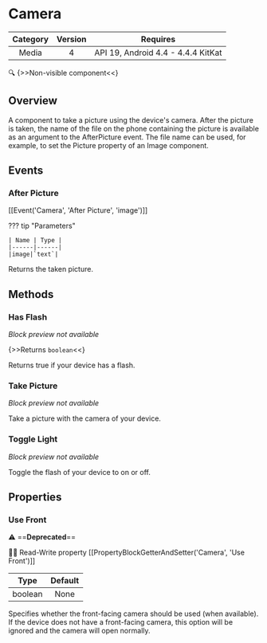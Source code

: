 # Camera

| Category | Version | Requires |
|:--------:|:-------:|:--------:|
|Media|4|API 19, Android 4.4 - 4.4.4 KitKat|

:mag: {>>Non-visible component<<}

## Overview

A component to take a picture using the device's camera. After the picture is taken, the name of the file on the phone containing the picture is available as an argument to the AfterPicture event. The file name can be used, for example, to set the Picture property of an Image component.

## Events

### After Picture

[[Event('Camera', 'After Picture', 'image')]]

??? tip "Parameters"

    | Name | Type |
    |------|------|
    |image|`text`|


Returns the taken picture.

## Methods

### Has Flash

_Block preview not available_

{>>Returns `boolean`<<}

Returns true if your device has a flash.

### Take Picture

_Block preview not available_

Take a picture with the camera of your device.

### Toggle Light

_Block preview not available_

Toggle the flash of your device to on or off.

## Properties

### Use Front

:warning: ==**Deprecated**==

:eyes::pencil: Read-Write property
[[PropertyBlockGetterAndSetter('Camera', 'Use Front')]]

| Type | Default |
|:----:|:-------:|
|boolean|None|

Specifies whether the front-facing camera should be used (when available). If the device does not have a front-facing camera, this option will be ignored and the camera will open normally.